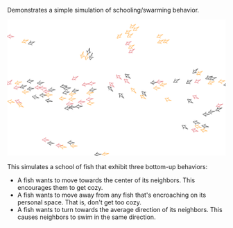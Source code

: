Demonstrates a simple simulation of schooling/swarming behavior.

![](fish-schooling.png)

This simulates a school of fish that exhibit three bottom-up behaviors:

- A fish wants to move towards the center of its neighbors. This encourages them to
get cozy.
- A fish wants to move away from any fish that's encroaching on its personal space.
That is, don't get too cozy.
- A fish wants to turn towards the average direction of its neighbors. This causes
neighbors to swim in the same direction.

